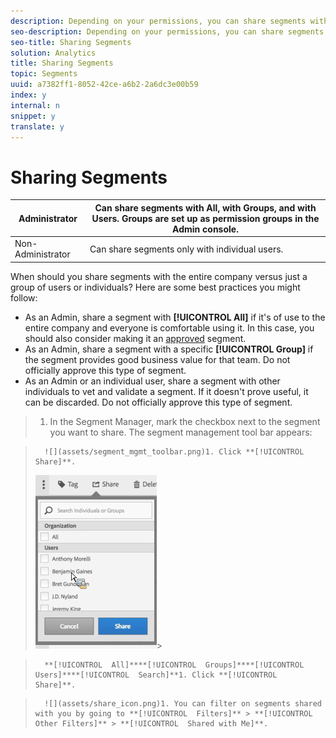 ```yaml
---
description: Depending on your permissions, you can share segments with your whole organization, groups, or individual users.
seo-description: Depending on your permissions, you can share segments with your whole organization, groups, or individual users.
seo-title: Sharing Segments
solution: Analytics
title: Sharing Segments
topic: Segments
uuid: a7382ff1-8052-42ce-a6b2-2a6dc3e00b59
index: y
internal: n
snippet: y
translate: y
---
```


# Sharing Segments



|  Administrator  | Can share segments with All, with Groups, and with Users. Groups are set up as permission groups in the Admin console.  |
|---|---|
|  Non-Administrator  | Can share segments only with individual users.  |

When should you share segments with the entire company versus just a group of users or individuals? Here are some best practices you might follow: 

* As an Admin, share a segment with **[!UICONTROL  All]** if it's of use to the entire company and everyone is comfortable using it. In this case, you should also consider making it an [ approved](../../c_segmentation_bucket/seg_workflow/seg_approve.md#concept_DF477F151A9E483A92ED1DDAAF035953) segment.
* As an Admin, share a segment with a specific **[!UICONTROL  Group]** if the segment provides good business value for that team. Do not officially approve this type of segment.
* As an Admin or an individual user, share a segment with other individuals to vet and validate a segment. If it doesn't prove useful, it can be discarded. Do not officially approve this type of segment.

>1. In the Segment Manager, mark the checkbox next to the segment you want to share. The segment management tool bar appears:

>       ![](assets/segment_mgmt_toolbar.png)1. Click **[!UICONTROL  Share]**.
>   ![](assets/sharing_segments.png)>

>       **[!UICONTROL  All]****[!UICONTROL  Groups]****[!UICONTROL  Users]****[!UICONTROL  Search]**1. Click **[!UICONTROL  Share]**.

>       ![](assets/share_icon.png)1. You can filter on segments shared with you by going to **[!UICONTROL  Filters]** > **[!UICONTROL  Other Filters]** > **[!UICONTROL  Shared with Me]**.

